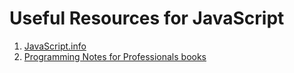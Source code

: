 # Useful Resources for JavaScript

1. [JavaScript.info](https://javascript.info/)
2. [Programming Notes for Professionals books](https://books.goalkicker.com/JavaScriptBook/)
